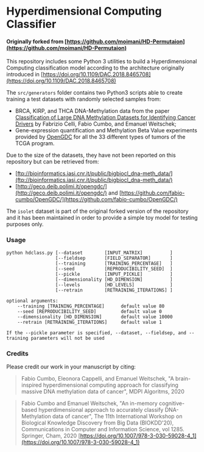 # Hyperdimensional Computing Classifier
#### Originally forked from [https://github.com/moimani/HD-Permutaion](https://github.com/moimani/HD-Permutaion)

This repository includes some Python 3 utilities to build a Hyperdimensional Computing classification model according to the architecture
originally introduced in [https://doi.org/10.1109/DAC.2018.8465708](https://doi.org/10.1109/DAC.2018.8465708)

The `src/generators` folder contains two Python3 scripts able to create training a test datasets with randomly selected samples from:
- BRCA, KIRP, and THCA DNA-Methylation data from the paper [Classification of Large DNA Methylation Datasets for Identifying Cancer Drivers](https://doi.org/10.1016/j.bdr.2018.02.005) by Fabrizio Celli, Fabio Cumbo, and Emanuel Weitschek;
- Gene-expression quantification and Methylation Beta Value experiments provided by [OpenGDC](https://github.com/fabio-cumbo/OpenGDC/) for all the 33 different types of tumors of the TCGA program.

Due to the size of the datasets, they have not been reported on this repository but can be retrieved from: 
- [ftp://bioinformatics.iasi.cnr.it/public/bigbiocl_dna-meth_data/](ftp://bioinformatics.iasi.cnr.it/public/bigbiocl_dna-meth_data/)
- [http://geco.deib.polimi.it/opengdc/](http://geco.deib.polimi.it/opengdc/) and [https://github.com/fabio-cumbo/OpenGDC/](https://github.com/fabio-cumbo/OpenGDC/)

The `isolet` dataset is part of the original forked version of the repository and it has been maintained in order to provide a simple 
toy model for testing purposes only.

### Usage

```
python hdclass.py [--dataset        [INPUT_MATRIX]          ]
                  [--fieldsep       [FIELD_SEPARATOR]       ]
                  [--training       [TRAINING_PERCENTAGE]   ]
                  [--seed           [REPRODUCIBILITY_SEED]  ]
                  [--pickle         [INPUT_PICKLE]          ]
                  [--dimensionality [HD_DIMENSION]          ]
                  [--levels         [HD_LEVELS]             ]
                  [--retrain        [RETRAINING_ITERATIONS] ]

optional arguments:
    --training [TRAINING_PERCENTAGE]      default value 80
    --seed [REPRODUCIBILITY_SEED]         default value 0
    --dimensionality [HD_DIMENSION]       default value 10000
    --retrain [RETRAINING_ITERATIONS]     default value 1

If the --pickle parameter is specified, --dataset, --fieldsep, and --training parameters will not be used
```

### Credits

Please credit our work in your manuscript by citing:

> Fabio Cumbo, Eleonora Cappelli, and Emanuel Weitschek, "A brain-inspired hyperdimensional computing approach for classifying massive DNA methylation data of cancer", MDPI Algoritms, 2020

> Fabio Cumbo and Emanuel Weitschek, "An in-memory cognitive-based hyperdimensional approach to accurately classify DNA-Methylation data of cancer", The 11th International Workshop on Biological Knowledge Discovery from Big Data (BIOKDD'20), Communications in Computer and Information Science, vol 1285. Springer, Cham, 2020 [https://doi.org/10.1007/978-3-030-59028-4_1](https://doi.org/10.1007/978-3-030-59028-4_1)
